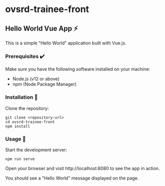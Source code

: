 # ovsrd-trainee-front

## Hello World Vue App :zap:

This is a simple "Hello World" application built with Vue.js.

### Prerequisites :heavy_check_mark:

Make sure you have the following software installed on your machine:

- Node.js (v12 or above)
- npm (Node Package Manager)

### Installation :arrows_counterclockwise:

 Clone the repository:

   ```shell
   git clone <repository-url>
   cd ovsrd-trainee-front
   npm install

   ```

### Usage :tada:

Start the development server:
 
 ```shell
npm run serve

```
Open your browser and visit http://localhost:8080 to see the app in action.

You should see a "Hello World" message displayed on the page.
